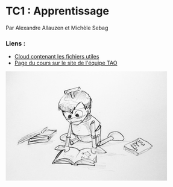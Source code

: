 # TC1 : Apprentissage

Par Alexandre Allauzen et Michèle Sebag

### Liens : 

- [Cloud contenant les fichiers utiles](https://ocsync.limsi.fr/index.php/s/TETPT57yxziIN8R)
- [Page du cours sur le site de l'équipe TAO](https://tao.lri.fr/courses)

![Apprentissage](tc1.png)
